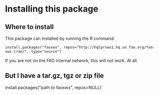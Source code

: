 # Installing this package

## Where to install
This package can installed by running the R command:

`install.packages("faosws", repos="http://hqlprsws1.hq.un.fao.org/fao-sws-cran/", type="source")`

If you are not on the FAO internal network, this will not work. At all.

## But I have a tar.gz, tgz or zip file

install.packages("path to faosws", repos=NULL)`
